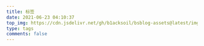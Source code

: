 ```yaml
---
title: 标签
date: 2021-06-23 04:10:37
top_img: https://cdn.jsdelivr.net/gh/b1acksoil/bsblog-assets@latest/img/tags.jpg
type: tags
comments: false
---
```

